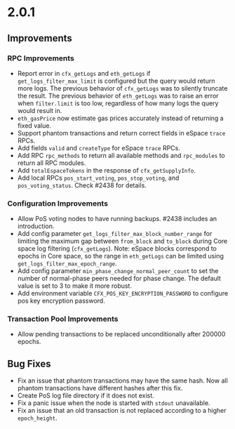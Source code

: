 # 2.0.1

## Improvements

### RPC Improvements
- Report error in `cfx_getLogs` and `eth_getLogs` if `get_logs_filter_max_limit` is configured but the query would return more logs. The previous behavior of `cfx_getLogs` was to silently truncate the result. The previous behavior of `eth_getLogs` was to raise an error when `filter.limit` is too low, regardless of how many logs the query would result in.
- `eth_gasPrice` now estimate gas prices accurately instead of returning a fixed value.
- Support phantom transactions and return correct fields in eSpace `trace` RPCs.
- Add fields `valid` and `createType` for eSpace `trace` RPCs.
- Add RPC `rpc_methods` to return all available methods and `rpc_modules` to return all RPC modules.
- Add `totalEspaceTokens` in the response of `cfx_getSupplyInfo`.
- Add local RPCs `pos_start_voting`, `pos_stop_voting`, and `pos_voting_status`. Check #2438 for details.

### Configuration Improvements
- Allow PoS voting nodes to have running backups. #2438 includes an introduction.
- Add config parameter `get_logs_filter_max_block_number_range` for limiting the maximum gap between `from_block` and `to_block` during Core space log filtering (`cfx_getLogs`). Note: eSpace blocks correspond to epochs in Core space, so the range in `eth_getLogs` can be limited using `get_logs_filter_max_epoch_range`.
- Add config parameter `min_phase_change_normal_peer_count` to set the number of normal-phase peers needed for phase change. The default value is set to 3 to make it more robust.
- Add environment variable `CFX_POS_KEY_ENCRYPTION_PASSWORD` to configure pos key encryption password.

### Transaction Pool Improvements
- Allow pending transactions to be replaced unconditionally after 200000 epochs.

## Bug Fixes
- Fix an issue that phantom transactions may have the same hash. Now all phantom transactions have different hashes after this fix.
- Create PoS log file directory if it does not exist. 
- Fix a panic issue when the node is started with `stdout` unavailable.
- Fix an issue that an old transaction is not replaced according to a higher `epoch_height`.

